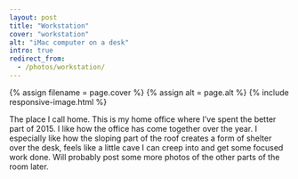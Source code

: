 ```yaml
---
layout: post
title: "Workstation"
cover: "workstation"
alt: "iMac computer on a desk"
intro: true
redirect_from:
  - /photos/workstation/
---
```


{% assign filename = page.cover %}
{% assign alt = page.alt %}
{% include responsive-image.html %}

The place I call home. This is my home office where I’ve spent the better part of 2015. I like how the office has come together over the year. I especially like how the sloping part of the roof creates a form of shelter over the desk, feels like a little cave I can creep into and get some focused work done. Will probably post some more photos of the other parts of the room later.
